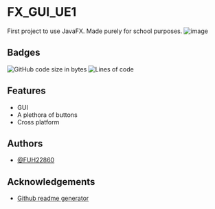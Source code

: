 # FX_GUI_UE1

First project to use JavaFX. Made purely for school purposes.
![image](https://user-images.githubusercontent.com/101731147/166440494-2b5b9e6b-8c8d-41d5-b391-a72d5a59c44e.png)

## Badges

![GitHub code size in bytes](https://img.shields.io/github/languages/code-size/FUH22860/FX_GUI_UE1)
![Lines of code](https://img.shields.io/tokei/lines/github/FUH22860/FX_GUI_UE1)
## Features

- GUI
- A plethora of buttons
- Cross platform
## Authors

- [@FUH22860](https://github.com/FUH22860)
## Acknowledgements

- [Github readme generator](https://nxt-readme.vercel.app/)
